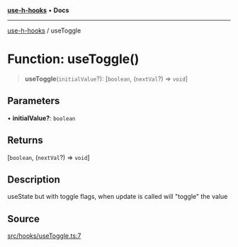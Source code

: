 [**use-h-hooks**](../README.md) • **Docs**

***

[use-h-hooks](../globals.md) / useToggle

# Function: useToggle()

> **useToggle**(`initialValue`?): [`boolean`, (`nextVal`?) => `void`]

## Parameters

• **initialValue?**: `boolean`

## Returns

[`boolean`, (`nextVal`?) => `void`]

## Description

useState but with toggle flags, when update is called will "toggle" the value

## Source

[src/hooks/useToggle.ts:7](https://github.com/AhmadHddad/use-h-hooks/blob/daa6dd045ddcb2443f6d50fe7685055eb57611b7/src/hooks/useToggle.ts#L7)
